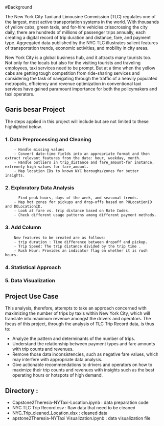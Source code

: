 #Background

The New York City Taxi and Limousine Commission (TLC) regulates one of the largest, most active transportation systems in the world. With thousands of yellow cabs, green taxis, and for-hire vehicles crisscrossing the city daily, there are hundreds of millions of passenger trips annually, each creating a digital record of trip duration and distance, fare, and payment type. Aggregated data published by the NYC TLC illustrates salient features of transportation trends, economic activities, and mobility in city areas.

New York City is a global business hub, and it attracts many tourists too. Not only for the locals but also for the visiting tourists and traveling employees, taxi services need to be prompt. But at a time when the yellow cabs are getting tough competition from ride-sharing services and considering the task of navigating through the traffic of a heavily populated metropolis, efficiency and revenue optimization in conventional taxi services have gained paramount importance for both the policymakers and taxi operators.


##  Garis besar Project
The steps applied in this project will include but are not limited to these highlighted below.

### 1. Data Preprocessing and Cleaning
        - Handle missing values 
        - Convert date-time fields into an appropriate format and then extract relevant features from the date: hour, weekday, month.
        - Handle outliers in trip_distance and fare_amount-for instance, extremely high values for fare_amount.
        - Map location IDs to known NYC boroughs/zones for better insights.
### 2. Exploratory Data Analysis
        - Find peak hours, days of the week, and seasonal trends.
        - Map hot zones for pickups and drop-offs based on PULocationID and DOLocationID.
        - Look at fare vs. trip distance based on Rate Codes.
        - Check different usage patterns among different payment methods.
### 3. Add Column
        New features to be created are as follows:
        - trip duration : Time difference between dropoff and pickup.
        - Trip Speed: The trip distance divided by the trip time .
        - Rush Hour: Provides an indicator flag on whether it is rush hours.
### 4. Statistical Approach
### 5. Data Visualization

## Project Use Case
This analysis, therefore, attempts to take an approach concerned with maximizing the number of trips by taxis within New York City, which will translate into maximum revenue amongst the drivers and operators. The focus of this project, through the analysis of TLC Trip Record data, is thus to:

- Analyze the pattern and determinants of the number of trips. 
- Understand the relationship between payment types and fare amounts with trip counts and revenues.
- Remove those data inconsistencies, such as negative fare values, which may interfere with appropriate data analysis.
- Give actionable recommendations to drivers and operators on how to maximize their trip counts and revenues with insights such as the best operating hours or hotspots of high demand.



## Directory : 
- Capstone2Theresia-NYTaxi-Location.ipynb : data preparation code
- NYC TLC Trip Record.csv : Raw data that need to be cleaned
- NYC_Trip_cleaned_Location.xlsx : cleaned data
- apstone2Theresia-NYTaxi Visualization.ipynb : data visualization file


